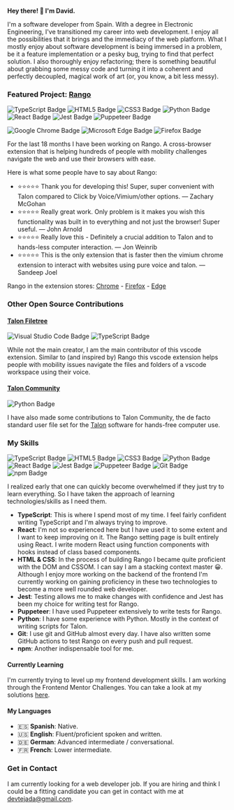 **Hey there! 👋 I'm David.**

I'm a software developer from Spain. With a degree in Electronic Engineering, I've transitioned my career into web development. I enjoy all the possibilities that it brings and the immediacy of the web platform. What I mostly enjoy about software development is being immersed in a problem, be it a feature implementation or a pesky bug, trying to find that perfect solution. I also thoroughly enjoy refactoring; there is something beautiful about grabbing some messy code and turning it into a coherent and perfectly decoupled, magical work of art (or, you know, a bit less messy).

### Featured Project: [Rango](https://github.com/david-tejada/rango)

![TypeScript Badge](https://img.shields.io/badge/TypeScript-3178C6?logo=typescript&logoColor=fff&style=flat) ![HTML5 Badge](https://img.shields.io/badge/HTML5-E34F26?logo=html5&logoColor=fff&style=flat) ![CSS3 Badge](https://img.shields.io/badge/CSS3-1572B6?logo=css3&logoColor=fff&style=flat) ![Python Badge](https://img.shields.io/badge/Python-3776AB?logo=python&logoColor=fff&style=flat) ![React Badge](https://img.shields.io/badge/React-61DAFB?logo=react&logoColor=000&style=flat) ![Jest Badge](https://img.shields.io/badge/Jest-C21325?logo=jest&logoColor=fff&style=flat) ![Puppeteer Badge](https://img.shields.io/badge/Puppeteer-40B5A4?logo=puppeteer&logoColor=fff&style=flat)

![Google Chrome Badge](https://img.shields.io/badge/Google%20Chrome-4285F4?logo=googlechrome&logoColor=fff&style=flat) ![Microsoft Edge Badge](https://img.shields.io/badge/Microsoft%20Edge-0078D7?logo=microsoftedge&logoColor=fff&style=flat) ![Firefox Badge](https://img.shields.io/badge/Firefox-FF7139?logo=firefox&logoColor=fff&style=flat)

For the last 18 months I have been working on Rango. A cross-browser extension that is helping hundreds of people with mobility challenges navigate the web and use their browsers with ease.

Here is what some people have to say about Rango:

- ⭐⭐⭐⭐⭐ Thank you for developing this! Super, super convenient with Talon compared to Click by Voice/Vimium/other options. — Zachary McGohan
- ⭐⭐⭐⭐⭐ Really great work. Only problem is it makes you wish this functionality was built in to everything and not just the browser! Super useful. — John Arnold
- ⭐⭐⭐⭐⭐ Really love this - Definitely a crucial addition to Talon and to hands-less computer interaction. — Jon Weinrib
- ⭐⭐⭐⭐⭐ This is the only extension that is faster then the vimium chrome extension to interact with websites using pure voice and talon. — Sandeep Joel

Rango in the extension stores: [Chrome](https://chrome.google.com/webstore/detail/rango/lnemjdnjjofijemhdogofbpcedhgcpmb) - [Firefox](https://addons.mozilla.org/en-US/firefox/addon/rango/?utm_source=addons.mozilla.org&utm_medium=referral&utm_content=search) - [Edge](https://microsoftedge.microsoft.com/addons/detail/rango/pcngjebdhphedjkfhipblkgjbjoeaaeb)

### Other Open Source Contributions

#### [Talon Filetree](https://github.com/paul-schaaf/talon-filetree)

![Visual Studio Code Badge](https://img.shields.io/badge/Visual%20Studio%20Code-007ACC?logo=visualstudiocode&logoColor=fff&style=flat) ![TypeScript Badge](https://img.shields.io/badge/TypeScript-3178C6?logo=typescript&logoColor=fff&style=flat)

While not the main creator, I am the main contributor of this vscode extension. Similar to (and inspired by) Rango this vscode extension helps people with mobility issues navigate the files and folders of a vscode workspace using their voice.

#### [Talon Community](https://github.com/talonhub/community)

![Python Badge](https://img.shields.io/badge/Python-3776AB?logo=python&logoColor=fff&style=flat)

I have also made some contributions to Talon Community, the de facto standard user file set for the [Talon](https://talonvoice.com/) software for hands-free computer use.

### My Skills

![TypeScript Badge](https://img.shields.io/badge/TypeScript-3178C6?logo=typescript&logoColor=fff&style=flat) ![HTML5 Badge](https://img.shields.io/badge/HTML5-E34F26?logo=html5&logoColor=fff&style=flat) ![CSS3 Badge](https://img.shields.io/badge/CSS3-1572B6?logo=css3&logoColor=fff&style=flat) ![Python Badge](https://img.shields.io/badge/Python-3776AB?logo=python&logoColor=fff&style=flat) ![React Badge](https://img.shields.io/badge/React-61DAFB?logo=react&logoColor=000&style=flat) ![Jest Badge](https://img.shields.io/badge/Jest-C21325?logo=jest&logoColor=fff&style=flat) ![Puppeteer Badge](https://img.shields.io/badge/Puppeteer-40B5A4?logo=puppeteer&logoColor=fff&style=flat) ![Git Badge](https://img.shields.io/badge/Git-F05032?logo=git&logoColor=fff&style=flat) ![npm Badge](https://img.shields.io/badge/npm-CB3837?logo=npm&logoColor=fff&style=flat)

I realized early that one can quickly become overwhelmed if they just try to learn everything. So I have taken the approach of learning technologies/skills as I need them.

- **TypeScript**: This is where I spend most of my time. I feel fairly confident writing TypeScript and I'm always trying to improve.
- **React**: I'm not so experienced here but I have used it to some extent and I want to keep improving on it. The Rango setting page is built entirely using React. I write modern React using function components with hooks instead of class based components.
- **HTML & CSS**: In the process of building Rango I became quite proficient with the DOM and CSSOM. I can say I am a stacking context master 😀. Although I enjoy more working on the backend of the frontend I'm currently working on gaining proficiency in these two technologies to become a more well rounded web developer.
- **Jest**: Testing allows me to make changes with confidence and Jest has been my choice for writing test for Rango.
- **Puppeteer**: I have used Puppeteer extensively to write tests for Rango.
- **Python**: I have some experience with Python. Mostly in the context of writing scripts for Talon.
- **Git**: I use git and GitHub almost every day. I have also written some GitHub actions to test Rango on every push and pull request.
- **npm**: Another indispensable tool for me.

#### Currently Learning

I'm currently trying to level up my frontend development skills. I am working through the Frontend Mentor Challenges. You can take a look at my solutions [here](https://github.com/david-tejada/frontendmentor-challenges).

#### My Languages

- 🇪🇸 **Spanish**: Native.
- 🇺🇸 **English**: Fluent/proficient spoken and written.
- 🇩🇪 **German**: Advanced intermediate / conversational.
- 🇫🇷 **French**: Lower intermediate.

### Get in Contact

I am currently looking for a web developer job. If you are hiring and think I could be a fitting candidate you can get in contact with me at devtejada@gmail.com.
